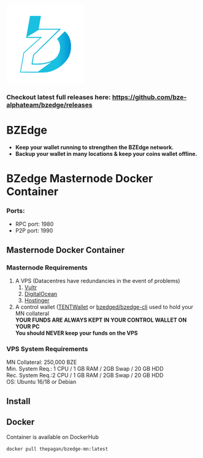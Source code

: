 <img height="204" src="https://github.com/thepagan/bzedge/raw/bzedge/doc/imgs/bzedge-logo.png">

### Checkout latest full releases here: https://github.com/bze-alphateam/bzedge/releases


# BZEdge
 - **Keep your wallet running to strengthen the BZEdge network.**
 - **Backup your wallet in many locations & keep your coins wallet offline.**

# BZedge Masternode Docker Container

### Ports:
- RPC port: 1980
- P2P port: 1990

## Masternode Docker Container
### Masternode Requirements
1. A VPS (Datacentres have redundancies in the event of problems)
   1. [Vultr](https://www.vultr.com/?ref=8843254)
   2. [DigitalOcean](https://m.do.co/c/5ae4210dcad1)
   3. [Hostinger](https://www.hostinger.com/vps-hosting)
3. A control wallet ([TENTWallet](https://tent.app/wallet) or [bzedged/bzedge-cli](https://github.com/bze-alphateam/bzedge/releases) used to hold your MN collateral\
**YOUR FUNDS ARE ALWAYS KEPT IN YOUR CONTROL WALLET ON YOUR PC**\
**You should NEVER keep your funds on the VPS**

### VPS System Requirements
MN Collateral: 250,000 BZE\
Min. System Req.: 1 CPU / 1 GB RAM / 2GB Swap / 20 GB HDD\
Rec. System Req.:2 CPU / 1 GB RAM / 2GB Swap / 20 GB HDD\
OS: Ubuntu 16/18 or Debian

Install
-----------------

## Docker

Container is available on DockerHub

```
docker pull thepagan/bzedge-mn:latest
```
